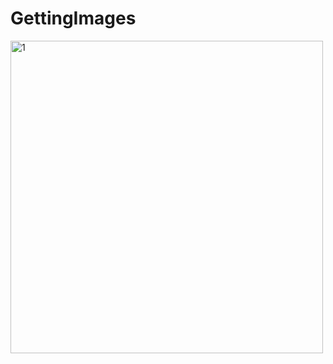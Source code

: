 # GettingImages

<img width="500" alt="1" src="https://github.com/aay92/GettingImages/assets/47569754/898d9c92-c905-40ec-9c36-639f55609306">
